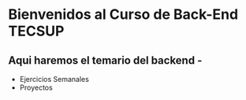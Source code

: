 # Bienvenidos al Curso de Back-End TECSUP 
## Aqui haremos el temario del backend - 
 * Ejercicios Semanales
 * Proyectos 